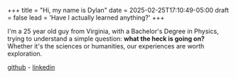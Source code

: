 +++
title = "Hi, my name is Dylan"
date = 2025-02-25T17:10:49-05:00
draft = false
lead = 'Have I actually learned anything?'
+++

I'm a 25 year old guy from Virginia, with a Bachelor's Degree in Physics, trying to understand a simple question: **what the heck is going on?** Whether it's the sciences or humanities, our experiences are worth exploration.

[github](https://github.com/dylanbloodworth) - [linkedin](https://www.linkedin.com/in/dylan-bloodworth-1021ba156/)
